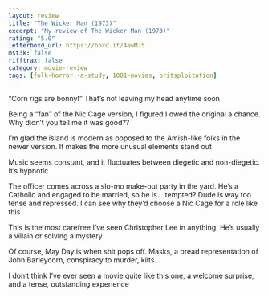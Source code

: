 ```yaml
---
layout: review
title: "The Wicker Man (1973)"
excerpt: "My review of The Wicker Man (1973)"
rating: "5.0"
letterboxd_url: https://boxd.it/4awMJ5
mst3k: false
rifftrax: false
category: movie-review
tags: [folk-horror:-a-study, 1001-movies, britsploitation]
---
```


“Corn rigs are bonny!” That’s not leaving my head anytime soon

Being a “fan” of the Nic Cage version, I figured I owed the original a chance. Why didn’t you tell me it was good??

I’m glad the island is modern as opposed to the Amish-like folks in the newer version. It makes the more unusual elements stand out

Music seems constant, and it fluctuates between diegetic and non-diegetic. It’s hypnotic

The officer comes across a slo-mo make-out party in the yard. He’s a Catholic and engaged to be married, so he is… tempted? Dude is way too tense and repressed. I can see why they’d choose a Nic Cage for a role like this

This is the most carefree I’ve seen Christopher Lee in anything. He’s usually a villain or solving a mystery

Of course, May Day is when shit pops off. Masks, a bread representation of John Barleycorn, conspiracy to murder, kilts…

I don’t think I’ve ever seen a movie quite like this one, a welcome surprise, and a tense, outstanding experience
